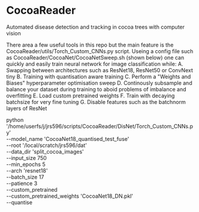 # CocoaReader
Automated disease detection and tracking in cocoa trees with computer vision

There area a few useful tools in this repo but the main feature is the CocoaReader/utils/Torch_Custom_CNNs.py script.
Useing a config file such as CocoaReader/CocoaNet/CocoaNetSweep.sh (shown below) one can quickly and easily train neural network for image classification while:
  A. Swapping between architectures such as ResNet18, ResNet50 or ConvNext tiny
  B. Training with quantisation aware training
  C. Perform a "Weights and Biases" hyperparameter optimisation sweep
  D. Continously subsample and balance your dataset during training to aboid problems of imbalance and overfitting
  E. Load custom pretrained weights
  F. Train with decaying batchsize for very fine tuning
  G. Disable features such as the batchnorm layers of ResNet

python '/home/userfs/j/jrs596/scripts/CocoaReader/DisNet/Torch_Custom_CNNs.py' \
        --model_name 'CocoaNet18_quantised_test_fuse' \
        --root '/local/scratch/jrs596/dat' \
        --data_dir 'split_cocoa_images' \
        --input_size 750 \
        --min_epochs 5 \
        --arch 'resnet18' \
        --batch_size 17 \
        --patience 3 \
        --custom_pretrained \
        --custom_pretrained_weights 'CocoaNet18_DN.pkl' \
        --quantise
